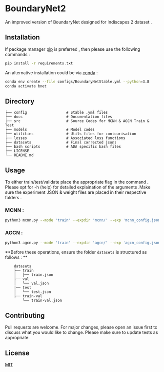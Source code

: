 # BoundaryNet2
An improved version of BoundaryNet designed for Indiscapes 2 dataset .

## Installation
If package manager [pip](https://pip.pypa.io/en/stable/) is preferred , then please use the following commands : 

```bash
pip install -r requirements.txt
```
An alternative installation could be via [conda](https://www.anaconda.com/) : 
```bash
conda env create --file configs/BoundaryNetStable.yml --python=3.8
conda activate bnet 
```

## Directory 
```
├── config                  # Stable .yml files 
├── docs                    # Documentation files 
├── src                     # Source Codes for MCNN & AGCN Train & Test
├── models                  # Model codes 
├── utilities               # Utils files for contourisation 
├── losses                  # Associated loss functions 
├── datasets                # Final corrected jsons 
├── bash scripts            # ADA specific bash files
├── LICENSE
└── README.md
```

## Usage

To either train/test/validate place the appropriate flag in the command . Please opt for -h (help) for detailed explaination of the arguments .Make sure the experiment JSON & weight files are placed in their respective folders . 

### MCNN : 
```bash
python3 mcnn.py --mode 'train' --expdir 'mcnn/' --exp 'mcnn_config.json' --training-type 'normal' 
```
### AGCN : 
```bash
python3 agcn.py --mode 'train' --expdir 'agcn/' --exp 'agcn_config.json' --training-type 'normal'  --model_weights 'mcnn_stable.pth'
```

**Before these operations, ensure the folder `datasets` is structured as follows : **
```
    datasets
    ├── train
    │   ├── train.json
    ├── val
    │   └── val.json 
    |── test
    │   └── test.json 
    ├── train-val
        └── train-val.json
```

## Contributing
Pull requests are welcome. For major changes, please open an issue first to discuss what you would like to change.
Please make sure to update tests as appropriate.

## License
[MIT](https://choosealicense.com/licenses/mit/)


